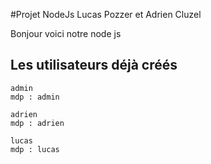 #Projet NodeJs Lucas Pozzer et Adrien Cluzel

Bonjour voici notre node js

## Les utilisateurs déjà créés

    admin
    mdp : admin
    
    adrien
    mdp : adrien

    lucas
    mdp : lucas
